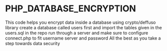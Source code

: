 # PHP_DATABASE_ENCRYPTION
This code helps you encrypt data inside a database using crypto/deffuso library
create a database called users first and import the  tables given in the users.sql in the repo
run through a server and make sure to configure connect.php to fit username server and password
All the best as you take a step towards data security
